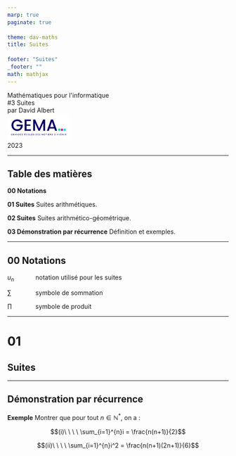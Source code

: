 ```yaml
---
marp: true
paginate: true

theme: dav-maths
title: Suites

footer: "Suites"
_footer: ""
math: mathjax
---
```


<!-- PAGE DE COUVERTURE -->
<!-- _paginate: skip -->
<!-- _class: cover -->
<div class='coverBlockCenter'><div class='coverModuleName'>Mathématiques pour l'informatique</div><div class='coverCourseName'><span class='important'>#3 </span>Suites</div><div class='coverAuthor'>par <span class='important'>David Albert</span></div></div><img style="background-color:#ffffff" class='coverFooterLeft' height='60px' src='./assets/img/logo-gema.png' /><div class='coverYear coverFooterRight'>2023</div>

---

<!-- TABLE DES MATIERES -->

## Table des matières

<b><span class='important'>00 </span>Notations</b>

<b><span class='important'>01 </span>Suites</b>
Suites arithmétiques.

<b><span class='important'>02 </span>Suites</b>
Suites arithmético-géométrique.

<b><span class='important'>03 </span> Démonstration par récurrence</b>
Définition et exemples.

<!-- FIN TABLE DES MATIERES -->

---

## **00** Notations

<span style="display: inline-block; width:4rem;">$u_n$ </span>notation utilisé pour les suites

<span style="display: inline-block; width:4rem;">$\sum$ </span>symbole de sommation

<span style="display: inline-block; width:4rem;">$\prod$ </span>symbole de produit

---

<!-- PARTIE 04 : Suites -->

<div class='main'>

# 01

## Suites

</div>

---

## Démonstration par récurrence

**Exemple**
Montrer que pour tout $n \in \mathbb{N}^*$, on a :

$$(i)\ \ \ \ \sum_{i=1}^{n}i = \frac{n(n+1)}{2}$$

$$(ii)\ \ \ \ \sum_{i=1}^{n}i^2 = \frac{n(n+1)(2n+1)}{6}$$

<script type='module'>
import mermaid from 'https://cdn.jsdelivr.net/npm/mermaid@10.0.0/dist/mermaid.esm.min.mjs';
mermaid.initialize({ startOnLoad: true });
window.addEventListener('vscode.markdown.updateContent', function() { mermaid.init() });
</script>

